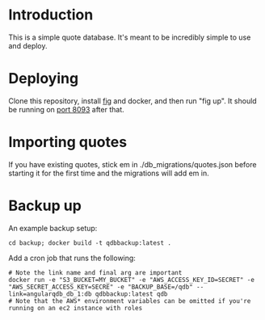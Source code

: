 # Introduction

This is a simple quote database. It's meant to be incredibly simple to use and
deploy.

# Deploying

Clone this repository, install [fig](http://fig.sh) and docker, and then run
"fig up". It should be running on [port 8093](http://localhost:8093) after that.

# Importing quotes

If you have existing quotes, stick em in ./db_migrations/quotes.json before
starting it for the first time and the migrations will add em in.

# Backup up

An example backup setup:

`cd backup; docker build -t qdbbackup:latest .`

Add a cron job that runs the following:
```
# Note the link name and final arg are important
docker run -e "S3_BUCKET=MY_BUCKET" -e "AWS_ACCESS_KEY_ID=SECRET" -e "AWS_SECRET_ACCESS_KEY=SECRE" -e "BACKUP_BASE=/qdb" --link=angularqdb_db_1:db qdbbackup:latest qdb
# Note that the AWS* environment variables can be omitted if you're running on an ec2 instance with roles
```



